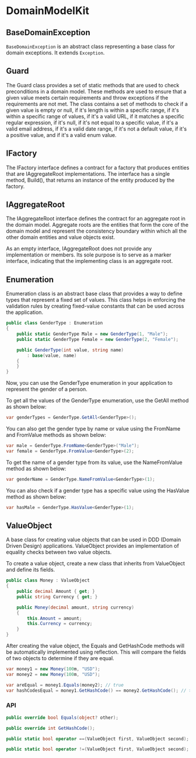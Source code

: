 # DomainModelKit

## BaseDomainException
`BaseDomainException` is an abstract class representing a base class for domain exceptions. It extends `Exception`.

## Guard
The Guard class provides a set of static methods that are used to check preconditions in a domain model. These methods are used to ensure that a given value meets certain requirements and throw exceptions if the requirements are not met. The class contains a set of methods to check if a given value is empty or null, if it's length is within a specific range, if it's within a specific range of values, if it's a valid URL, if it matches a specific regular expression, if it's null, if it's not equal to a specific value, if it's a valid email address, if it's a valid date range, if it's not a default value, if it's a positive value, and if it's a valid enum value.

## IFactory
The IFactory interface defines a contract for a factory that produces entities that are IAggregateRoot implementations. The interface has a single method, Build(), that returns an instance of the entity produced by the factory.

## IAggregateRoot
The IAggregateRoot interface defines the contract for an aggregate root in the domain model. Aggregate roots are the entities that form the core of the domain model and represent the consistency boundary within which all the other domain entities and value objects exist.

As an empty interface, IAggregateRoot does not provide any implementation or members. Its sole purpose is to serve as a marker interface, indicating that the implementing class is an aggregate root.

## Enumeration
Enumeration class is an abstract base class that provides a way to define types that represent a fixed set of values. This class helps in enforcing the validation rules by creating fixed-value constants that can be used across the application.

```csharp
public class GenderType : Enumeration
{
    public static GenderType Male = new GenderType(1, "Male");
    public static GenderType Female = new GenderType(2, "Female");

    public GenderType(int value, string name)
        : base(value, name)
    {
    }
}
```

Now, you can use the GenderType enumeration in your application to represent the gender of a person.

To get all the values of the GenderType enumeration, use the GetAll method as shown below:

```csharp
var genderTypes = GenderType.GetAll<GenderType>();
```

You can also get the gender type by name or value using the FromName and FromValue methods as shown below:

```csharp
var male = GenderType.FromName<GenderType>("Male");
var female = GenderType.FromValue<GenderType>(2);
```

To get the name of a gender type from its value, use the NameFromValue method as shown below:

```csharp
var genderName = GenderType.NameFromValue<GenderType>(1);
```

You can also check if a gender type has a specific value using the HasValue method as shown below:

```csharp 
var hasMale = GenderType.HasValue<GenderType>(1);
```

## ValueObject

A base class for creating value objects that can be used in DDD (Domain Driven Design) applications. ValueObject provides an implementation of equality checks between two value objects.

To create a value object, create a new class that inherits from ValueObject and define its fields.

```csharp
public class Money : ValueObject
{
    public decimal Amount { get; }
    public string Currency { get; }

    public Money(decimal amount, string currency)
    {
        this.Amount = amount;
        this.Currency = currency;
    }
}

```

After creating the value object, the Equals and GetHashCode methods will be automatically implemented using reflection. This will compare the fields of two objects to determine if they are equal.
```csharp
var money1 = new Money(100m, "USD");
var money2 = new Money(100m, "USD");

var areEqual = money1.Equals(money2); // true
var hashCodesEqual = money1.GetHashCode() == money2.GetHashCode(); // true
```

### API

```csharp
public override bool Equals(object? other);
```

```csharp
public override int GetHashCode();
```

```csharp
public static bool operator ==(ValueObject first, ValueObject second);
```

```csharp
public static bool operator !=(ValueObject first, ValueObject second);
```
